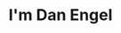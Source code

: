 ---
title: "I'm Dan Engel"
layout: 'layouts/home.html'
pagination:
  data: collections.blog
  size: 5
  alias: posts
postHeader: "It's hard to keep up with a blog"
highlight: "primary"
accentHighlight: "secondary"
p5: true
p5scripts: [/scripts/boid.js, scripts/logic.js]
---